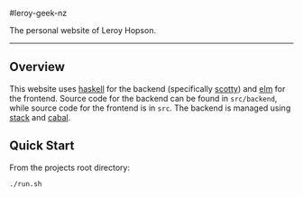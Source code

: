 #leroy-geek-nz

The personal website of Leroy Hopson.

-------------------------------------

## Overview
This website uses [haskell](https://haskell.org) for the backend (specifically [scotty](https://github.com/scotty-web/scotty#readme))
and [elm](https://elm-lang.org) for the frontend.
Source code for the backend can be found in `src/backend`, while source code for the frontend is in `src`.
The backend is managed using [stack](https://github.com/commercialhaskell/stack#readme) and [cabal](https://www.haskell.org/cabal).

## Quick Start
From the projects root directory:
```
./run.sh
```
